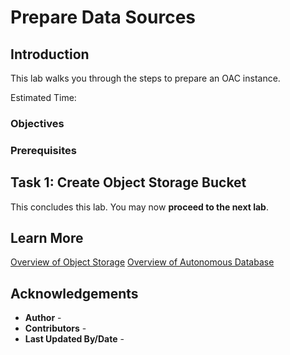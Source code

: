 # Prepare Data Sources

## Introduction

This lab walks you through the steps to prepare an OAC instance.

Estimated Time: 

### Objectives



### Prerequisites



## **Task 1**: Create Object Storage Bucket


This concludes this lab. You may now **proceed to the next lab**.

## Learn More
 [Overview of Object Storage](https://docs.oracle.com/en-us/iaas/Content/Object/home.htm)
 [Overview of Autonomous Database](https://docs.oracle.com/en-us/iaas/Content/Database/Concepts/adboverview.htm)

## Acknowledgements
* **Author** - 
* **Contributors** -  
* **Last Updated By/Date** - 